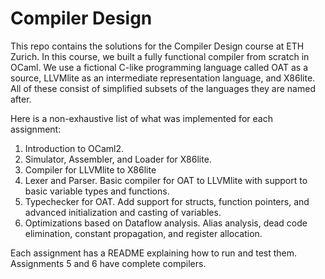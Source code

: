 # Compiler Design

This repo contains the solutions for the Compiler Design course at ETH Zurich. In this course, we built a fully functional compiler from scratch in OCaml. We use a fictional C-like programming language called OAT as a source, LLVMlite as an intermediate representation language, and X86lite. All of these consist of simplified subsets of the languages they are named after.

Here is a non-exhaustive list of what was implemented for each assignment:
1. Introduction to OCaml2.
2. Simulator, Assembler, and Loader for X86lite.
3. Compiler for LLVMlite to X86lite
4. Lexer and Parser. Basic compiler for OAT to LLVMlite with support to basic variable types and functions.
5. Typechecker for OAT. Add support for structs, function pointers, and advanced initialization and casting of variables.
6. Optimizations based on Dataflow analysis. Alias analysis, dead code elimination, constant propagation, and register allocation.

Each assignment has a README explaining how to run and test them. Assignments 5 and 6 have complete compilers.
